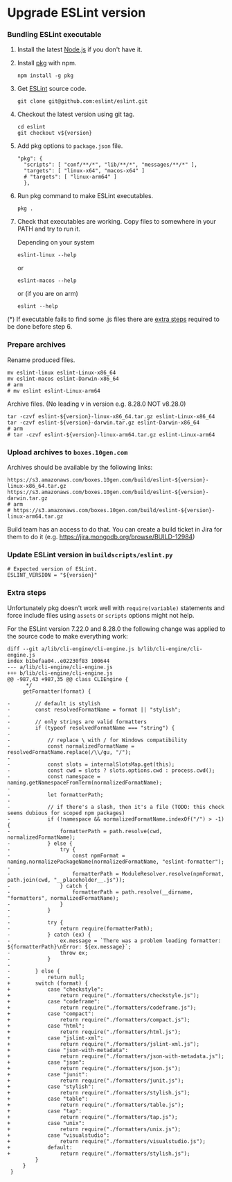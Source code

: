 # Upgrade ESLint version

### Bundling ESLint executable

1. Install the latest [Node.js](https://nodejs.org/en/download/) if you don't have it.
2. Install [pkg](https://www.npmjs.com/package/pkg) with npm.
   ```
   npm install -g pkg
   ```
3. Get [ESLint](https://github.com/eslint/eslint) source code.
   ```
   git clone git@github.com:eslint/eslint.git
   ```
4. Checkout the latest version using git tag.
   ```
   cd eslint
   git checkout v${version}
   ```
5. Add pkg options to `package.json` file.
   ```
   "pkg": {
     "scripts": [ "conf/**/*", "lib/**/*", "messages/**/*" ],
     "targets": [ "linux-x64", "macos-x64" ]
     # "targets": [ "linux-arm64" ] 
     },
   ```
6. Run pkg command to make ESLint executables.
   ```
   pkg .
   ```
7. Check that executables are working.
   Copy files to somewhere in your PATH and try to run it.

   Depending on your system
   ```
   eslint-linux --help
   ```
   or
   ```
   eslint-macos --help
   ```
   or (if you are on arm)
   ```
   eslint --help
   ```

(*) If executable fails to find some .js files there are [extra steps](#extra-steps)
required to be done before step 6.

### Prepare archives

Rename produced files.
```
mv eslint-linux eslint-Linux-x86_64
mv eslint-macos eslint-Darwin-x86_64
# arm
# mv eslint eslint-Linux-arm64
```
Archive files. (No leading v in version e.g. 8.28.0 NOT v8.28.0)
```
tar -czvf eslint-${version}-linux-x86_64.tar.gz eslint-Linux-x86_64
tar -czvf eslint-${version}-darwin.tar.gz eslint-Darwin-x86_64
# arm
# tar -czvf eslint-${version}-linux-arm64.tar.gz eslint-Linux-arm64
```

### Upload archives to `boxes.10gen.com`

Archives should be available by the following links:
```
https://s3.amazonaws.com/boxes.10gen.com/build/eslint-${version}-linux-x86_64.tar.gz
https://s3.amazonaws.com/boxes.10gen.com/build/eslint-${version}-darwin.tar.gz
# arm
# https://s3.amazonaws.com/boxes.10gen.com/build/eslint-${version}-linux-arm64.tar.gz
```
Build team has an access to do that.
You can create a build ticket in Jira for them to do it
(e.g. https://jira.mongodb.org/browse/BUILD-12984)

### Update ESLint version in `buildscripts/eslint.py`
```
# Expected version of ESLint.
ESLINT_VERSION = "${version}"
```

### Extra steps

Unfortunately pkg doesn't work well with `require(variable)` statements
and force include files using `assets` or `scripts` options might not help.

For the ESLint version 7.22.0 and 8.28.0 the following change was applied to the
source code to make everything work:
```
diff --git a/lib/cli-engine/cli-engine.js b/lib/cli-engine/cli-engine.js
index b1befaa04..e02230f83 100644
--- a/lib/cli-engine/cli-engine.js
+++ b/lib/cli-engine/cli-engine.js
@@ -987,43 +987,35 @@ class CLIEngine {
      */
     getFormatter(format) {
 
-        // default is stylish
-        const resolvedFormatName = format || "stylish";
-
-        // only strings are valid formatters
-        if (typeof resolvedFormatName === "string") {
-
-            // replace \ with / for Windows compatibility
-            const normalizedFormatName = resolvedFormatName.replace(/\\/gu, "/");
-
-            const slots = internalSlotsMap.get(this);
-            const cwd = slots ? slots.options.cwd : process.cwd();
-            const namespace = naming.getNamespaceFromTerm(normalizedFormatName);
-
-            let formatterPath;
-
-            // if there's a slash, then it's a file (TODO: this check seems dubious for scoped npm packages)
-            if (!namespace && normalizedFormatName.indexOf("/") > -1) {
-                formatterPath = path.resolve(cwd, normalizedFormatName);
-            } else {
-                try {
-                    const npmFormat = naming.normalizePackageName(normalizedFormatName, "eslint-formatter");
-
-                    formatterPath = ModuleResolver.resolve(npmFormat, path.join(cwd, "__placeholder__.js"));
-                } catch {
-                    formatterPath = path.resolve(__dirname, "formatters", normalizedFormatName);
-                }
-            }
-
-            try {
-                return require(formatterPath);
-            } catch (ex) {
-                ex.message = `There was a problem loading formatter: ${formatterPath}\nError: ${ex.message}`;
-                throw ex;
-            }
-
-        } else {
-            return null;
+        switch (format) {
+            case "checkstyle":
+                return require("./formatters/checkstyle.js");
+            case "codeframe":
+                return require("./formatters/codeframe.js");
+            case "compact":
+                return require("./formatters/compact.js");
+            case "html":
+                return require("./formatters/html.js");
+            case "jslint-xml":
+                return require("./formatters/jslint-xml.js");
+            case "json-with-metadata":
+                return require("./formatters/json-with-metadata.js");
+            case "json":
+                return require("./formatters/json.js");
+            case "junit":
+                return require("./formatters/junit.js");
+            case "stylish":
+                return require("./formatters/stylish.js");
+            case "table":
+                return require("./formatters/table.js");
+            case "tap":
+                return require("./formatters/tap.js");
+            case "unix":
+                return require("./formatters/unix.js");
+            case "visualstudio":
+                return require("./formatters/visualstudio.js");
+            default:
+                return require("./formatters/stylish.js");
         }
     }
 }
```
